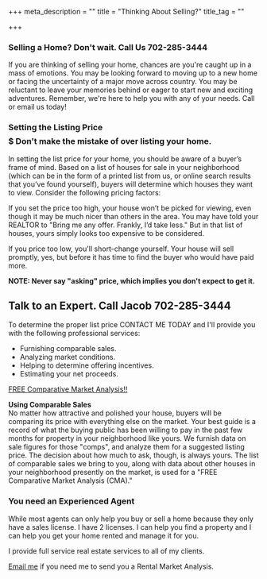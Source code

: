 +++
meta_description = ""
title = "Thinking About Selling?"
title_tag = ""

+++
### Selling a Home? Don't wait. Call Us 702-285-3444

If you are thinking of selling your home, chances are you're caught up in a mass of emotions. You may be looking forward to moving up to a new home or facing the uncertainty of a major move across country. You may be reluctant to leave your memories behind or eager to start new and exciting adventures. Remember, we're here to help you with any of your needs. Call or email us today!

### Setting the Listing Price $$$$$ Don't make the mistake of over listing your home.

In setting the list price for your home, you should be aware of a buyer’s frame of mind. Based on a list of houses for sale in your neighborhood (which can be in the form of a printed list from us, or online search results that you’ve found yourself), buyers will determine which houses they want to view. Consider the following pricing factors:

If you set the price too high, your house won’t be picked for viewing, even though it may be much nicer than others in the area. You may have told your REALTOR to "Bring me any offer. Frankly, I’d take less." But in that list of houses, yours simply looks too expensive to be considered.

If you price too low, you'll short-change yourself. Your house will sell promptly, yes, but before it has time to find the buyer who would have paid more.

**NOTE: Never say "asking" price, which implies you don't expect to get it.**

## Talk to an Expert. Call Jacob 702-285-3444

To determine the proper list price CONTACT ME TODAY and I'll provide you with the following professional services:

* Furnishing comparable sales.
* Analyzing market conditions.
* Helping to determine offering incentives.
* Estimating your net proceeds.

[FREE Comparative Market Analysis!!](mailto:jacobmitro@gmail.com?subject=How%20much%20is%20my%20home%20worth?)

**Using Comparable Sales**  
No matter how attractive and polished your house, buyers will be comparing its price with everything else on the market. Your best guide is a record of what the buying public has been willing to pay in the past few months for property in your neighborhood like yours. We furnish data on sale figures for those "comps", and analyze them for a suggested listing price. The decision about how much to ask, though, is always yours. The list of comparable sales we bring to you, along with data about other houses in your neighborhood presently on the market, is used for a "FREE Comparative Market Analysis (CMA)."

### You need an Experienced Agent

While most agents can only help you buy or sell a home because they only have a sales license. I have 2 licenses. I can help you find a property and I can help you get your home rented and manage it for you.

I provide full service real estate services to all of my clients.

[Email me](mailto:jacobmitro@gmail.com?subject=I%20need%20a%20Full%20Service%20agent) if you need me to send you a Rental Market Analysis.